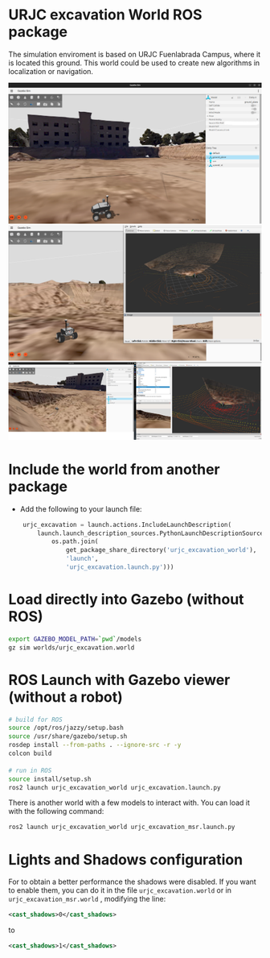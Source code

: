 # URJC excavation World ROS package

The simulation enviroment is based on URJC Fuenlabrada Campus, where it is located this ground. This world could be used to create new algorithms in localization or navigation. 

![Gazebo01](docs/images/img_1.png)
![Gazebo02](docs/images/img_2.png)
![Gazebo00](docs/images/img_0.png)


# Include the world from another package

<!-- * Update .rosinstall to clone this repository and run `rosws update` -->
<!-- ```
- git: {local-name: src/urjc-excavation-world, uri: 'https://github.com/juanscelyg/urjc-excavation-world.git', version: main}
``` -->
* Add the following to your launch file:
```python
    urjc_excavation = launch.actions.IncludeLaunchDescription(
        launch.launch_description_sources.PythonLaunchDescriptionSource(
            os.path.join(
                get_package_share_directory('urjc_excavation_world'),
                'launch',
                'urjc_excavation.launch.py')))
```

# Load directly into Gazebo (without ROS)
```bash
export GAZEBO_MODEL_PATH=`pwd`/models
gz sim worlds/urjc_excavation.world
```

# ROS Launch with Gazebo viewer (without a robot)
```bash
# build for ROS
source /opt/ros/jazzy/setup.bash
source /usr/share/gazebo/setup.sh
rosdep install --from-paths . --ignore-src -r -y
colcon build

# run in ROS
source install/setup.sh
ros2 launch urjc_excavation_world urjc_excavation.launch.py
```
There is another world with a few models to interact with. You can load it with the following command:

```bash
ros2 launch urjc_excavation_world urjc_excavation_msr.launch.py
```
# Lights and Shadows configuration

For to obtain a better performance the shadows were disabled. If you want to enable them, you can do it in the file `urjc_excavation.world` or in  `urjc_excavation_msr.world` , modifying the line:

```xml
<cast_shadows>0</cast_shadows>
```
to

```xml
<cast_shadows>1</cast_shadows>
```

<!-- # Building
Include this as a .rosinstall dependency in your SampleApplication simulation workspace. `colcon build` will build this repository.

To build it outside an application, note there is no robot workspace. It is a simulation workspace only.

```bash
rosws update
rosdep install --from-paths . --ignore-src -r -y
colcon build
``` -->
